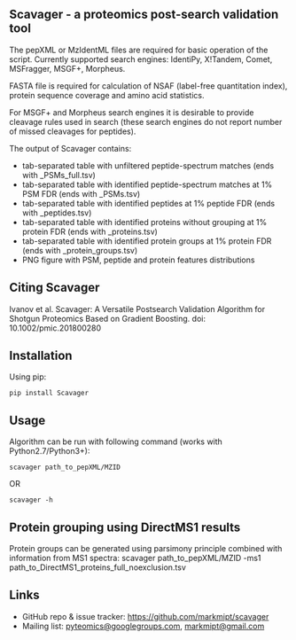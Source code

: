 Scavager - a proteomics post-search validation tool
---------------------------------------------------

The pepXML or MzIdentML files are required for basic operation of the script. Currently supported search engines:
IdentiPy, X!Tandem, Comet, MSFragger, MSGF+, Morpheus.

FASTA file is required for calculation of NSAF (label-free quantitation index), protein sequence coverage and amino acid statistics.

For MSGF+ and Morpheus search engines it is desirable to provide cleavage rules used in search
(these search engines do not report number of missed cleavages for peptides).

The output of Scavager contains:

- tab-separated table with unfiltered peptide-spectrum matches (ends with _PSMs_full.tsv)
- tab-separated table with identified peptide-spectrum matches at 1% PSM FDR (ends with _PSMs.tsv)
- tab-separated table with identified peptides at 1% peptide FDR (ends with _peptides.tsv)
- tab-separated table with identified proteins without grouping at 1% protein FDR (ends with _proteins.tsv)
- tab-separated table with identified protein groups at 1% protein FDR (ends with _protein_groups.tsv)
- PNG figure with PSM, peptide and protein features distributions

Citing Scavager
---------------
Ivanov et al. Scavager: A Versatile Postsearch Validation Algorithm for Shotgun Proteomics Based on Gradient Boosting. doi: 10.1002/pmic.201800280

Installation
------------
Using pip:

    pip install Scavager


Usage
-----
Algorithm can be run with following command (works with Python2.7/Python3+):

    scavager path_to_pepXML/MZID

OR

    scavager -h

Protein grouping using DirectMS1 results
----------------------------------------
Protein groups can be generated using parsimony principle combined with information from MS1 spectra:
    scavager path_to_pepXML/MZID -ms1 path_to_DirectMS1_proteins_full_noexclusion.tsv


Links
-----

- GitHub repo & issue tracker: https://github.com/markmipt/scavager
- Mailing list: pyteomics@googlegroups.com, markmipt@gmail.com
